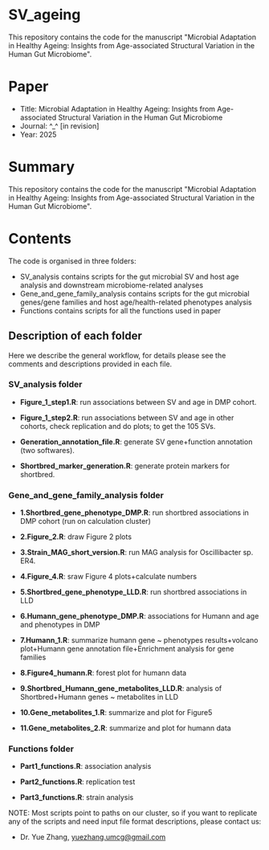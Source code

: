 # SV_ageing
This repository contains the code for the manuscript "Microbial Adaptation in Healthy Ageing: Insights from Age-associated Structural Variation in the Human Gut Microbiome".
# Paper

- Title: Microbial Adaptation in Healthy Ageing: Insights from Age-associated Structural Variation in the Human Gut Microbiome
- Journal: ^_^ [in revision]
- Year: 2025

# Summary

This repository contains the code for the manuscript "Microbial Adaptation in Healthy Ageing: Insights from Age-associated Structural Variation in the Human Gut Microbiome".

# Contents
The code is organised in three folders:

- SV_analysis contains scripts for the gut microbial SV and host age analysis and downstream microbiome-related analyses
- Gene_and_gene_family_analysis contains scripts for the gut microbial genes/gene families and host age/health-related phenotypes analysis
- Functions contains scripts for all the functions used in paper

## Description of each folder
Here we describe the general workflow, for details please see the comments and descriptions provided in each file.

### SV_analysis folder

- **Figure_1_step1.R**: run associations between SV and age in DMP cohort.

- **Figure_1_step2.R**: run associations between SV and age in other cohorts, check replication and do plots; to get the 105 SVs.

- **Generation_annotation_file.R**: generate SV gene+function annotation (two softwares).

- **Shortbred_marker_generation.R**: generate protein markers for shortbred.

### Gene_and_gene_family_analysis folder

- **1.Shortbred_gene_phenotype_DMP.R**: run shortbred associations in DMP cohort (run on calculation cluster)

- **2.Figure_2.R**: draw Figure 2 plots

- **3.Strain_MAG_short_version.R**: run MAG analysis for Oscillibacter sp. ER4.

- **4.Figure_4.R**: sraw Figure 4 plots+calculate numbers

- **5.Shortbred_gene_phenotype_LLD.R**: run shortbred associations in LLD

- **6.Humann_gene_phenotype_DMP.R**: associations for Humann and age and phenotypes in DMP

- **7.Humann_1.R**: summarize humann gene ~ phenotypes results+volcano plot+Humann gene annotation file+Enrichment analysis for gene families

- **8.Figure4_humann.R**: forest plot for humann data

- **9.Shortbred_Humann_gene_metabolites_LLD.R**: analysis of Shortbred+Humann genes ~ metabolites in LLD

- **10.Gene_metabolites_1.R**: summarize and plot for Figure5

- **11.Gene_metabolites_2.R**: summarize and plot for humann data

### Functions folder

- **Part1_functions.R**: association analysis

- **Part2_functions.R**: replication test

- **Part3_functions.R**: strain analysis

NOTE: Most scripts point to paths on our cluster, so if you want to replicate any of the scripts and need input file format descriptions, please contact us:

- Dr. Yue Zhang, yuezhang.umcg@gmail.com


